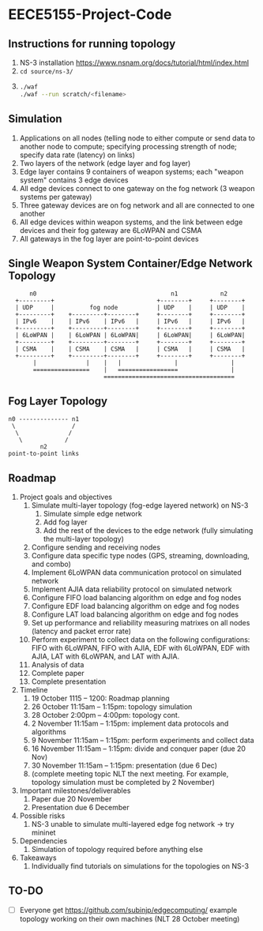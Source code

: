# EECE5155-Project-Code

## Instructions for running topology
1. NS-3 installation https://www.nsnam.org/docs/tutorial/html/index.html
2. `cd source/ns-3/`
3. 	```bash
	./waf
	./waf --run scratch/<filename>
	```

## Simulation 
1. Applications on all nodes (telling node to either compute or send data to another node to compute; specifying processing strength of node; specify data rate (latency) on links)
2. Two layers of the network (edge layer and fog layer)
3. Edge layer contains 9 containers of weapon systems; each "weapon system" contains 3 edge devices
4. All edge devices connect to one gateway on the fog network (3 weapon systems per gateway)
5. Three gateway devices are on fog network and all are connected to one another
6. All edge devices within weapon systems, and the link between edge devices and their fog gateway are 6LoWPAN and CSMA
7. All gateways in the fog layer are point-to-point devices 

## Single Weapon System Container/Edge Network Topology
```
      n0                                      n1            n2
  +---------+                             +--------+     +--------+
  | UDP     |          fog node           | UDP    |     | UDP    |
  +---------+    +---------+--------+     +--------+     +--------+
  | IPv6    |    | IPv6    | IPv6   |     | IPv6   |     | IPv6   |
  +---------+    +---------+--------+     +--------+     +--------+
  | 6LoWPAN |    | 6LoWPAN | 6LoWPAN|     | 6LoWPAN|     | 6LoWPAN|
  +---------+    +---------+--------+     +--------+     +--------+
  | CSMA    |    | CSMA    | CSMA   |     | CSMA   |     | CSMA   |  
  +---------+    +---------+--------+     +--------+     +--------+
       |              |    |   |               |               |
       ================    |   =================               | 
                           =====================================
```

## Fog Layer Topology
```
n0 -------------- n1
 \                /
  \              /
   \            /
         n2
point-to-point links
```

## Roadmap
1.	Project goals and objectives
	1.	Simulate multi-layer topology (fog-edge layered network) on NS-3 
		1.	Simulate simple edge network
		2.	Add fog layer 
		3.	Add the rest of the devices to the edge network (fully simulating the multi-layer topology)
	2.	Configure sending and receiving nodes
	3.	Configure data specific type nodes (GPS, streaming, downloading, and combo)
	4.	Implement 6LoWPAN data communication protocol on simulated network 
	5.	Implement AJIA data reliability protocol on simulated network
	6.	Configure FIFO load balancing algorithm on edge and fog nodes 
	7.	Configure EDF load balancing algorithm on edge and fog nodes
	8.	Configure LAT load balancing algorithm on edge and fog nodes
	9.	Set up performance and reliability measuring matrixes on all nodes (latency and packet error rate)
	10.	Perform experiment to collect data on the following configurations: FIFO with 6LoWPAN, FIFO with AJIA, EDF with 6LoWPAN, EDF with AJIA, LAT with 6LoWPAN, and LAT with AJIA.
	11.	Analysis of data
	12.	Complete paper
	13.	Complete presentation
2.	Timeline 
	1.	19 October 1115 – 1200: Roadmap planning
	2.	26 October 11:15am – 1:15pm: topology simulation 
	3.	28 October 2:00pm – 4:00pm: topology cont.
	4.	2 November 11:15am – 1:15pm: implement data protocols and algorithms
	5.	9 November 11:15am – 1:15pm: perform experiments and collect data
	6.	16 November 11:15am – 1:15pm: divide and conquer paper (due 20 Nov)
	7.	30 November 11:15am – 1:15pm: presentation (due 6 Dec)
	8.	(complete meeting topic NLT the next meeting. For example, topology simulation must be completed by 2 November)
3.	Important milestones/deliverables
	1.	Paper due 20 November
	2.	Presentation due 6 December
4.	Possible risks
	1.	NS-3 unable to simulate multi-layered edge fog network -> try mininet 
5.	Dependencies
	1.	Simulation of topology required before anything else
6.	Takeaways
	1.	Individually find tutorials on simulations for the topologies on NS-3 
	
## TO-DO
- [ ] Everyone get https://github.com/subinjp/edgecomputing/ example topology working on their own machines (NLT 28 October meeting)
